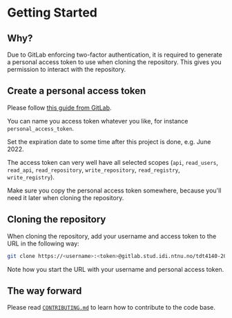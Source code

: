 # Getting Started

## Why?

Due to GitLab enforcing two-factor authentication, it is required to generate a
personal access token to use when cloning the repository. This gives you
permission to interact with the repository.

## Create a personal access token

Please follow
[this guide from GitLab](https://docs.gitlab.com/ee/user/profile/personal_access_tokens.html#create-a-personal-access-token).

You can name you access token whatever you like, for instance
`personal_access_token`.

Set the expiration date to some time after this project is done, e.g. June 2022.

The access token can very well have all selected scopes (`api`, `read_users`,
`read_api`, `read_repository`, `write_repository`, `read_registry`,
`write_registry`).

Make sure you copy the personal access token somewhere, because you'll need it
later when cloning the repository.

## Cloning the repository

When cloning the repository, add your username and access token to the URL in
the following way:

```sh
git clone https://<username>:<token>@gitlab.stud.idi.ntnu.no/tdt4140-2022/landsby-4/gruppe_69/group69
```

Note how you start the URL with your username and personal access token.

## The way forward

Please read [`CONTRIBUTING.md`](CONTRIBUTING.md) to learn how to contribute to
the code base.
